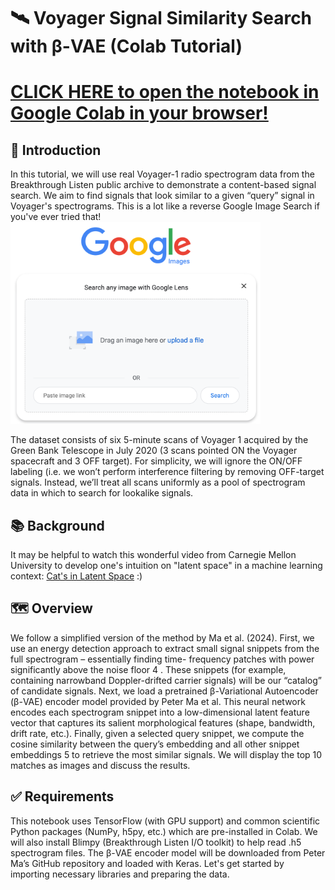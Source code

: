 # 🛰️ Voyager Signal Similarity Search with β-VAE (Colab Tutorial)

# [CLICK HERE to open the notebook in Google Colab in your browser!](https://colab.research.google.com/github/elanlavie/VoyagerMLTutorial/blob/main/VoyagerMLTutorial.ipynb)

## 👋 Introduction
In this tutorial, we will use real Voyager-1 radio spectrogram data from the Breakthrough Listen public archive to demonstrate a content-based signal search. We aim to find signals that look similar to a given “query” signal in Voyager's spectrograms. This is a lot like a reverse Google Image Search if you've ever tried that!<br><img src="images/GoogleImageSearch.png" alt="GoogleImageSearch" width="400"><br>

The dataset consists of six 5-minute scans of Voyager 1 acquired by the Green Bank Telescope in July 2020 (3 scans pointed ON the Voyager spacecraft and 3 OFF target). For simplicity, we will ignore the ON/OFF labeling (i.e. we won’t perform interference filtering by removing OFF-target signals. Instead, we’ll treat all scans uniformly as a pool of spectrogram data in which to search for lookalike signals.

## 📚 Background
It may be helpful to watch this wonderful video from Carnegie Mellon University to develop one's intuition on "latent space" in a machine learning context: [Cat's in Latent Space](https://www.youtube.com/watch?v=hb-KT66rCT8) :)

## 🗺️ Overview
We follow a simplified version of the method by Ma et al. (2024). First, we use an energy detection approach to extract small signal snippets from the full spectrogram – essentially finding time- frequency patches with power significantly above the noise floor 4 . These snippets (for example, containing narrowband Doppler-drifted carrier signals) will be our “catalog” of candidate signals. Next, we load a pretrained β-Variational Autoencoder (β-VAE) encoder model provided by Peter Ma et al. This neural network encodes each spectrogram snippet into a low-dimensional latent feature vector that captures its salient morphological features (shape, bandwidth, drift rate, etc.). Finally, given a selected query snippet, we compute the cosine similarity between the query’s embedding and all other snippet embeddings 5 to retrieve the most similar signals. We will display the top 10 matches as images and discuss the results.

## ✅ Requirements
This notebook uses TensorFlow (with GPU support) and common scientific Python packages (NumPy, h5py, etc.) which are pre-installed in Colab. We will also install Blimpy (Breakthrough Listen I/O toolkit) to help read .h5 spectrogram files. The β-VAE encoder model will be downloaded from Peter Ma’s GitHub repository and loaded with Keras. Let's get started by importing necessary libraries and preparing the data.
